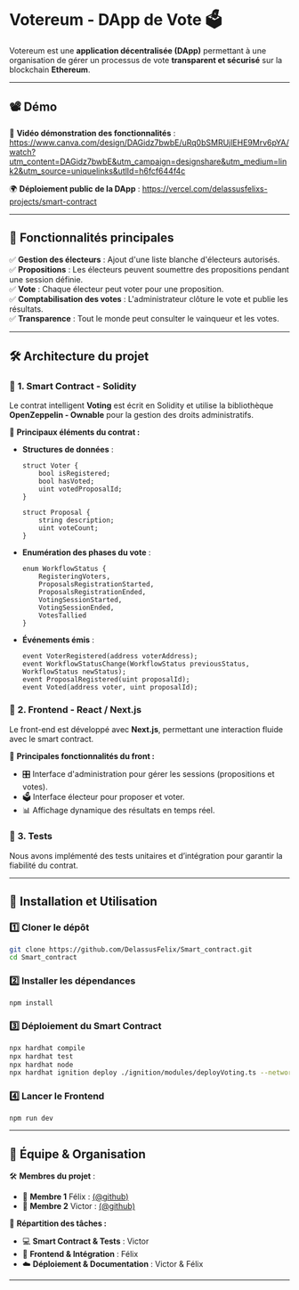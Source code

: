 # Votereum - DApp de Vote 🗳️

Votereum est une **application décentralisée (DApp)** permettant à une organisation de gérer un processus de vote **transparent et sécurisé** sur la blockchain **Ethereum**.

---

## 📽️ Démo

🎥 **Vidéo démonstration des fonctionnalités** : https://www.canva.com/design/DAGidz7bwbE/uRq0bSMRUjlEHE9Mrv6pYA/watch?utm_content=DAGidz7bwbE&utm_campaign=designshare&utm_medium=link2&utm_source=uniquelinks&utlId=h6fcf644f4c

🌍 **Déploiement public de la DApp** : https://vercel.com/delassusfelixs-projects/smart-contract

---

## 📌 Fonctionnalités principales

✅ **Gestion des électeurs** : Ajout d'une liste blanche d'électeurs autorisés.  
✅ **Propositions** : Les électeurs peuvent soumettre des propositions pendant une session définie.  
✅ **Vote** : Chaque électeur peut voter pour une proposition.  
✅ **Comptabilisation des votes** : L'administrateur clôture le vote et publie les résultats.  
✅ **Transparence** : Tout le monde peut consulter le vainqueur et les votes.  

---

## 🛠️ Architecture du projet

### 🔹 **1. Smart Contract - Solidity**

Le contrat intelligent **Voting** est écrit en Solidity et utilise la bibliothèque **OpenZeppelin - Ownable** pour la gestion des droits administratifs.

📌 **Principaux éléments du contrat :**

- **Structures de données** :
  ```solidity
  struct Voter {
      bool isRegistered;
      bool hasVoted;
      uint votedProposalId;
  }

  struct Proposal {
      string description;
      uint voteCount;
  }
  ```
- **Enumération des phases du vote** :
  ```solidity
  enum WorkflowStatus {
      RegisteringVoters,
      ProposalsRegistrationStarted,
      ProposalsRegistrationEnded,
      VotingSessionStarted,
      VotingSessionEnded,
      VotesTallied
  }
  ```
- **Événements émis** :
  ```solidity
  event VoterRegistered(address voterAddress);
  event WorkflowStatusChange(WorkflowStatus previousStatus, WorkflowStatus newStatus);
  event ProposalRegistered(uint proposalId);
  event Voted(address voter, uint proposalId);
  ```

### 🔹 **2. Frontend - React / Next.js**

Le front-end est développé avec **Next.js**, permettant une interaction fluide avec le smart contract.

📌 **Principales fonctionnalités du front :**

- 🎛️ Interface d'administration pour gérer les sessions (propositions et votes).
- 🗳️ Interface électeur pour proposer et voter.
- 📊 Affichage dynamique des résultats en temps réel.

### 🔹 **3. Tests**

Nous avons implémenté des tests unitaires et d’intégration pour garantir la fiabilité du contrat.

---

## 🚀 Installation et Utilisation

### 1️⃣ **Cloner le dépôt**
```bash
git clone https://github.com/DelassusFelix/Smart_contract.git
cd Smart_contract
```

### 2️⃣ **Installer les dépendances**
```bash
npm install
```

### 3️⃣ **Déploiement du Smart Contract**
```bash
npx hardhat compile
npx hardhat test
npx hardhat node
npx hardhat ignition deploy ./ignition/modules/deployVoting.ts --network localhost
```

### 4️⃣ **Lancer le Frontend**
```bash
npm run dev
```

---

## 👥 Équipe & Organisation

🛠 **Membres du projet** :

- 🔹 **Membre 1** Félix : [(@github)](https://github.com/DelassusFelix)
- 🔹 **Membre 2** Victor : [(@github)](https://github.com/TyZoxx)

📌 **Répartition des tâches :**

- 💻 **Smart Contract & Tests** : Victor
- 🎨 **Frontend & Intégration** : Félix
- ☁️ **Déploiement & Documentation** : Victor & Félix

---
